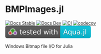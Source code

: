 # BMPImages.jl
[![Docs Stable](https://img.shields.io/badge/docs-stable-blue.svg)](https://kimikage.github.io/BMPImages.jl/stable)
[![Docs Dev](https://img.shields.io/badge/docs-dev-blue.svg)](https://kimikage.github.io/BMPImages.jl/dev)
[![CI](https://github.com/kimikage/BMPImages.jl/actions/workflows/CI.yml/badge.svg)](https://github.com/kimikage/BMPImages.jl/actions/workflows/CI.yml)
[![codecov](https://codecov.io/gh/kimikage/BMPImages.jl/graph/badge.svg?token=VtjMaqN5Vg)](https://codecov.io/gh/kimikage/BMPImages.jl)
[![Aqua QA](https://raw.githubusercontent.com/JuliaTesting/Aqua.jl/master/badge.svg)](https://github.com/JuliaTesting/Aqua.jl)

Windows Bitmap file I/O for Julia

